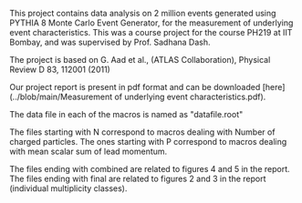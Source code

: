 This project contains data analysis on 2 million events generated using PYTHIA 8 Monte Carlo Event Generator, for the measurement of underlying event characteristics. This was a course project for the course PH219 at IIT Bombay, and was supervised by Prof. Sadhana Dash.

The project is based on G. Aad et al., (ATLAS Collaboration), Physical Review D 83, 112001 (2011)

Our project report is present in pdf format and can be downloaded [here](../blob/main/Measurement of underlying event characteristics.pdf). 

The data file in each of the macros is named as "datafile.root"

The files starting with N correspond to macros dealing with Number of charged particles. 
The ones starting with P correspond to macros dealing with mean scalar sum of lead momentum.

The files ending with combined are related to figures 4 and 5 in the report.
The files ending with final are related to figures 2 and 3 in the report (individual multiplicity classes).
